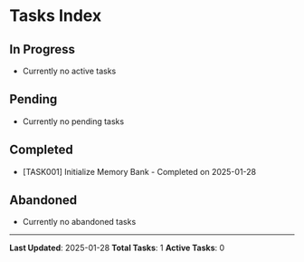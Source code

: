 # Tasks Index

## In Progress
- Currently no active tasks

## Pending
- Currently no pending tasks

## Completed
- [TASK001] Initialize Memory Bank - Completed on 2025-01-28

## Abandoned
- Currently no abandoned tasks

---

**Last Updated**: 2025-01-28
**Total Tasks**: 1
**Active Tasks**: 0